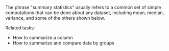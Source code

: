 
The phrase "summary statistics" usually refers to a common set of simple
computations that can be done about any dataset, including mean, median,
variance, and some of the others shown below.

Related tasks:

 * How to summarize a column
 * How to summarize and compare data by groups

